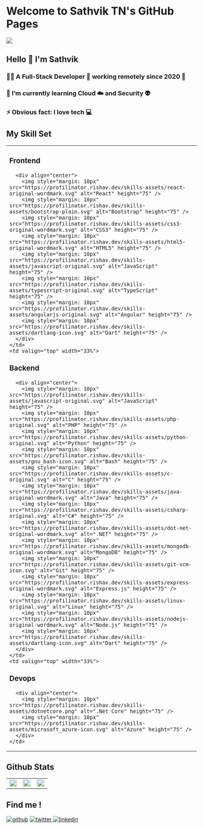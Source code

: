 # Welcome to Sathvik TN's GitHub Pages 

![](https://github.dev/SathvikTn/SathvikTn/blob/2ace155bd69ffe422bce11b66b5fc2df946ec5d6/sathviktn_banner_5sec.gif)

## Hello 👋 I'm Sathvik

### 👨‍💻 A Full-Stack Developer 🏡 working remotely since 2020 🚀

### 🌱 I’m currently learning Cloud ☁️ and Security 👽

### ⚡ Obvious fact: I love tech 💻

  
## My Skill Set
<html>
<table>
  <tr>
    <td valign="top" width="33%">

### Frontend  
      <div align="center">  
        <img style="margin: 10px" src="https://profilinator.rishav.dev/skills-assets/react-original-wordmark.svg" alt="React" height="75" />  
        <img style="margin: 10px" src="https://profilinator.rishav.dev/skills-assets/bootstrap-plain.svg" alt="Bootstrap" height="75" />  
        <img style="margin: 10px" src="https://profilinator.rishav.dev/skills-assets/css3-original-wordmark.svg" alt="CSS3" height="75" />  
        <img style="margin: 10px" src="https://profilinator.rishav.dev/skills-assets/html5-original-wordmark.svg" alt="HTML5" height="75" />  
        <img style="margin: 10px" src="https://profilinator.rishav.dev/skills-assets/javascript-original.svg" alt="JavaScript" height="75" />  
        <img style="margin: 10px" src="https://profilinator.rishav.dev/skills-assets/typescript-original.svg" alt="TypeScript" height="75" />  
        <img style="margin: 10px" src="https://profilinator.rishav.dev/skills-assets/angularjs-original.svg" alt="Angular" height="75" />  
        <img style="margin: 10px" src="https://profilinator.rishav.dev/skills-assets/dartlang-icon.svg" alt="Dart" height="75" />
      </div>
    </td>
    <td valign="top" width="33%">
      
### Backend  
      <div align="center">  
        <img style="margin: 10px" src="https://profilinator.rishav.dev/skills-assets/javascript-original.svg" alt="JavaScript" height="75" />  
        <img style="margin: 10px" src="https://profilinator.rishav.dev/skills-assets/php-original.svg" alt="PHP" height="75" />  
        <img style="margin: 10px" src="https://profilinator.rishav.dev/skills-assets/python-original.svg" alt="Python" height="75" />  
        <img style="margin: 10px" src="https://profilinator.rishav.dev/skills-assets/gnu_bash-icon.svg" alt="Bash" height="75" />  
        <img style="margin: 10px" src="https://profilinator.rishav.dev/skills-assets/c-original.svg" alt="C" height="75" />  
        <img style="margin: 10px" src="https://profilinator.rishav.dev/skills-assets/java-original-wordmark.svg" alt="Java" height="75" />  
        <img style="margin: 10px" src="https://profilinator.rishav.dev/skills-assets/csharp-original.svg" alt="C#" height="75" />  
        <img style="margin: 10px" src="https://profilinator.rishav.dev/skills-assets/dot-net-original-wordmark.svg" alt=".NET" height="75" />  
        <img style="margin: 10px" src="https://profilinator.rishav.dev/skills-assets/mongodb-original-wordmark.svg" alt="MongoDB" height="75" />  
        <img style="margin: 10px" src="https://profilinator.rishav.dev/skills-assets/git-scm-icon.svg" alt="Git" height="75" />  
        <img style="margin: 10px" src="https://profilinator.rishav.dev/skills-assets/express-original-wordmark.svg" alt="Express.js" height="75" />  
        <img style="margin: 10px" src="https://profilinator.rishav.dev/skills-assets/linux-original.svg" alt="Linux" height="75" />  
        <img style="margin: 10px" src="https://profilinator.rishav.dev/skills-assets/nodejs-original-wordmark.svg" alt="Node.js" height="75" />  
        <img style="margin: 10px" src="https://profilinator.rishav.dev/skills-assets/dartlang-icon.svg" alt="Dart" height="75" />  
      </div>
    </td>
    <td valign="top" width="33%">

### Devops
      <div align="center">  
        <img style="margin: 10px" src="https://profilinator.rishav.dev/skills-assets/dotnetcore.png" alt=".Net Core" height="75" />  
        <img style="margin: 10px" src="https://profilinator.rishav.dev/skills-assets/microsoft_azure-icon.svg" alt="Azure" height="75" />  
      </div>
    </td>
  </tr>
</table>  

## Github Stats

<table>
  <tr>
    <td valign="top" width="33%">
      <img src="https://github-readme-stats.vercel.app/api/top-langs/?username=Sathviktn&theme=dark&hide_border=true&layout=compact" 
           align="center" style="width: 100%" />  
    </td>
    <td valign="top" width="33%">
      <img src="https://github-readme-stats.vercel.app/api?username=SathvikTn&show_icons=true&theme=dark&count_private=true&hide_border=true" 
           align="center" style="width: 100%" />
    </td>
    <td valign="top" width="33%">
      <img src="https://github-readme-streak-stats.herokuapp.com/?user=SathvikTn&theme=dark&count_private=true" 
           align="center" style="width: 100%" />
    </td>
  </tr>
</table>
</html>

  
## Find me !

 [![github](https://img.shields.io/badge/github-%2324292e.svg?&style=for-the-badge&logo=github&logoColor=white)](https://github.com/SathvikTn)
 [![twitter](https://img.shields.io/badge/twitter-%2300acee.svg?&style=for-the-badge&logo=twitter&logoColor=white) ](https://twitter.com/Sathzz104)
 [![linkedin](https://img.shields.io/badge/linkedin-%231E77B5.svg?&style=for-the-badge&logo=linkedin&logoColor=white)](https://linkedin.com/in/sathviktn)
